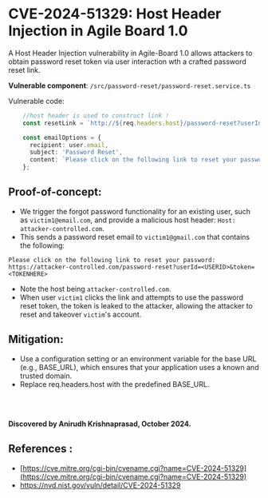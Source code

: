 # CVE-2024-51329: Host Header Injection in Agile Board 1.0

A Host Header Injection vulnerability in Agile-Board 1.0 allows attackers to obtain password reset token via user interaction wth a crafted password reset link.

**Vulnerable component**: `/src/password-reset/password-reset.service.ts`

Vulnerable code:
```ts
    //host header is used to construct link !
    const resetLink = `http://${req.headers.host}/password-reset?userId=${user.id}&token=${token}`;

    const emailOptions = {
      recipient: user.email,
      subject: 'Password Reset',
      content: `Please click on the following link to reset your password: ${resetLink}`,
    };
```

 
## Proof-of-concept:

* We trigger the forgot password functionality for an existing user, such as `victim1@email.com`, and provide a malicious host header: `Host: attacker-controlled.com`.
* This sends a password reset email to `victim1@gmail.com` that contains the following:
```plaintext
Please click on the following link to reset your password: https://attacker-controlled.com/password-reset?userId=<USERID>&token=<TOKENHERE>
```

* Note the host being `attacker-controlled.com`.
* When user `victim1` clicks the link and attempts to use the password reset token, the token is leaked to the attacker, allowing the attacker to reset and takeover `victim`'s account.



## Mitigation:
* Use a configuration setting or an environment variable for the base URL (e.g., BASE_URL), which ensures that your application uses a known and trusted domain.
* Replace req.headers.host with the predefined BASE_URL.

<br><br>

**Discovered by Anirudh Krishnaprasad, October 2024.**

## References :

- [https://cve.mitre.org/cgi-bin/cvename.cgi?name=CVE-2024-51329](https://cve.mitre.org/cgi-bin/cvename.cgi?name=CVE-2024-51329)
- https://nvd.nist.gov/vuln/detail/CVE-2024-51329
